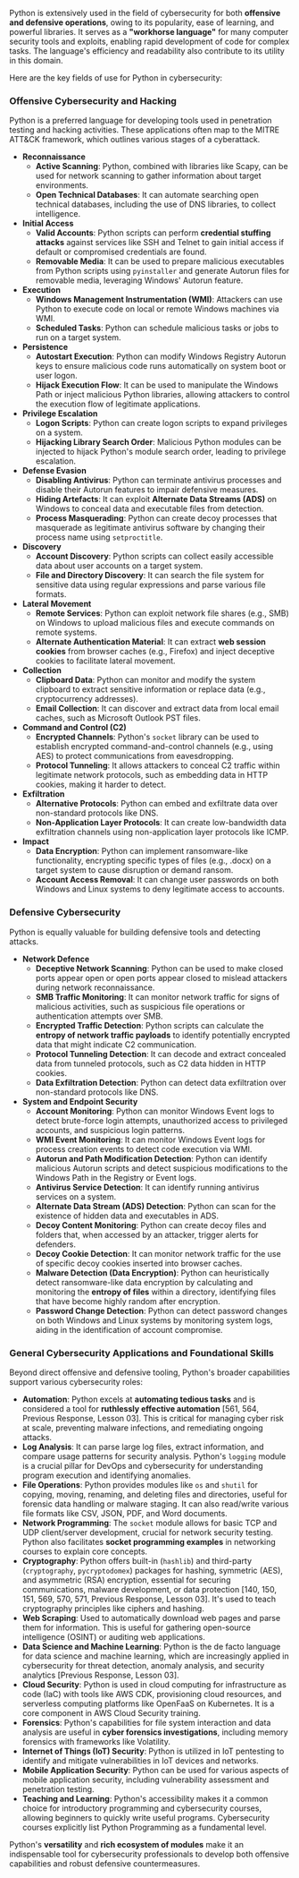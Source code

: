 Python is extensively used in the field of cybersecurity for both **offensive and defensive operations**, owing to its popularity, ease of learning, and powerful libraries. It serves as a **"workhorse language"** for many computer security tools and exploits, enabling rapid development of code for complex tasks. The language's efficiency and readability also contribute to its utility in this domain.

Here are the key fields of use for Python in cybersecurity:

### Offensive Cybersecurity and Hacking
Python is a preferred language for developing tools used in penetration testing and hacking activities. These applications often map to the MITRE ATT&CK framework, which outlines various stages of a cyberattack.

*   **Reconnaissance**
    *   **Active Scanning**: Python, combined with libraries like Scapy, can be used for network scanning to gather information about target environments.
    *   **Open Technical Databases**: It can automate searching open technical databases, including the use of DNS libraries, to collect intelligence.
*   **Initial Access**
    *   **Valid Accounts**: Python scripts can perform **credential stuffing attacks** against services like SSH and Telnet to gain initial access if default or compromised credentials are found.
    *   **Removable Media**: It can be used to prepare malicious executables from Python scripts using `pyinstaller` and generate Autorun files for removable media, leveraging Windows' Autorun feature.
*   **Execution**
    *   **Windows Management Instrumentation (WMI)**: Attackers can use Python to execute code on local or remote Windows machines via WMI.
    *   **Scheduled Tasks**: Python can schedule malicious tasks or jobs to run on a target system.
*   **Persistence**
    *   **Autostart Execution**: Python can modify Windows Registry Autorun keys to ensure malicious code runs automatically on system boot or user logon.
    *   **Hijack Execution Flow**: It can be used to manipulate the Windows Path or inject malicious Python libraries, allowing attackers to control the execution flow of legitimate applications.
*   **Privilege Escalation**
    *   **Logon Scripts**: Python can create logon scripts to expand privileges on a system.
    *   **Hijacking Library Search Order**: Malicious Python modules can be injected to hijack Python's module search order, leading to privilege escalation.
*   **Defense Evasion**
    *   **Disabling Antivirus**: Python can terminate antivirus processes and disable their Autorun features to impair defensive measures.
    *   **Hiding Artefacts**: It can exploit **Alternate Data Streams (ADS)** on Windows to conceal data and executable files from detection.
    *   **Process Masquerading**: Python can create decoy processes that masquerade as legitimate antivirus software by changing their process name using `setproctitle`.
*   **Discovery**
    *   **Account Discovery**: Python scripts can collect easily accessible data about user accounts on a target system.
    *   **File and Directory Discovery**: It can search the file system for sensitive data using regular expressions and parse various file formats.
*   **Lateral Movement**
    *   **Remote Services**: Python can exploit network file shares (e.g., SMB) on Windows to upload malicious files and execute commands on remote systems.
    *   **Alternate Authentication Material**: It can extract **web session cookies** from browser caches (e.g., Firefox) and inject deceptive cookies to facilitate lateral movement.
*   **Collection**
    *   **Clipboard Data**: Python can monitor and modify the system clipboard to extract sensitive information or replace data (e.g., cryptocurrency addresses).
    *   **Email Collection**: It can discover and extract data from local email caches, such as Microsoft Outlook PST files.
*   **Command and Control (C2)**
    *   **Encrypted Channels**: Python's `socket` library can be used to establish encrypted command-and-control channels (e.g., using AES) to protect communications from eavesdropping.
    *   **Protocol Tunneling**: It allows attackers to conceal C2 traffic within legitimate network protocols, such as embedding data in HTTP cookies, making it harder to detect.
*   **Exfiltration**
    *   **Alternative Protocols**: Python can embed and exfiltrate data over non-standard protocols like DNS.
    *   **Non-Application Layer Protocols**: It can create low-bandwidth data exfiltration channels using non-application layer protocols like ICMP.
*   **Impact**
    *   **Data Encryption**: Python can implement ransomware-like functionality, encrypting specific types of files (e.g., .docx) on a target system to cause disruption or demand ransom.
    *   **Account Access Removal**: It can change user passwords on both Windows and Linux systems to deny legitimate access to accounts.

### Defensive Cybersecurity
Python is equally valuable for building defensive tools and detecting attacks.

*   **Network Defence**
    *   **Deceptive Network Scanning**: Python can be used to make closed ports appear open or open ports appear closed to mislead attackers during network reconnaissance.
    *   **SMB Traffic Monitoring**: It can monitor network traffic for signs of malicious activities, such as suspicious file operations or authentication attempts over SMB.
    *   **Encrypted Traffic Detection**: Python scripts can calculate the **entropy of network traffic payloads** to identify potentially encrypted data that might indicate C2 communication.
    *   **Protocol Tunneling Detection**: It can decode and extract concealed data from tunneled protocols, such as C2 data hidden in HTTP cookies.
    *   **Data Exfiltration Detection**: Python can detect data exfiltration over non-standard protocols like DNS.
*   **System and Endpoint Security**
    *   **Account Monitoring**: Python can monitor Windows Event logs to detect brute-force login attempts, unauthorized access to privileged accounts, and suspicious login patterns.
    *   **WMI Event Monitoring**: It can monitor Windows Event logs for process creation events to detect code execution via WMI.
    *   **Autorun and Path Modification Detection**: Python can identify malicious Autorun scripts and detect suspicious modifications to the Windows Path in the Registry or Event logs.
    *   **Antivirus Service Detection**: It can identify running antivirus services on a system.
    *   **Alternate Data Stream (ADS) Detection**: Python can scan for the existence of hidden data and executables in ADS.
    *   **Decoy Content Monitoring**: Python can create decoy files and folders that, when accessed by an attacker, trigger alerts for defenders.
    *   **Decoy Cookie Detection**: It can monitor network traffic for the use of specific decoy cookies inserted into browser caches.
    *   **Malware Detection (Data Encryption)**: Python can heuristically detect ransomware-like data encryption by calculating and monitoring the **entropy of files** within a directory, identifying files that have become highly random after encryption.
    *   **Password Change Detection**: Python can detect password changes on both Windows and Linux systems by monitoring system logs, aiding in the identification of account compromise.

### General Cybersecurity Applications and Foundational Skills
Beyond direct offensive and defensive tooling, Python's broader capabilities support various cybersecurity roles:

*   **Automation**: Python excels at **automating tedious tasks** and is considered a tool for **ruthlessly effective automation** [561, 564, Previous Response, Lesson 03]. This is critical for managing cyber risk at scale, preventing malware infections, and remediating ongoing attacks.
*   **Log Analysis**: It can parse large log files, extract information, and compare usage patterns for security analysis. Python's `logging` module is a crucial pillar for DevOps and cybersecurity for understanding program execution and identifying anomalies.
*   **File Operations**: Python provides modules like `os` and `shutil` for copying, moving, renaming, and deleting files and directories, useful for forensic data handling or malware staging. It can also read/write various file formats like CSV, JSON, PDF, and Word documents.
*   **Network Programming**: The `socket` module allows for basic TCP and UDP client/server development, crucial for network security testing. Python also facilitates **socket programming examples** in networking courses to explain core concepts.
*   **Cryptography**: Python offers built-in (`hashlib`) and third-party (`cryptography`, `pycryptodomex`) packages for hashing, symmetric (AES), and asymmetric (RSA) encryption, essential for securing communications, malware development, or data protection [140, 150, 151, 569, 570, 571, Previous Response, Lesson 03]. It's used to teach cryptography principles like ciphers and hashing.
*   **Web Scraping**: Used to automatically download web pages and parse them for information. This is useful for gathering open-source intelligence (OSINT) or auditing web applications.
*   **Data Science and Machine Learning**: Python is the de facto language for data science and machine learning, which are increasingly applied in cybersecurity for threat detection, anomaly analysis, and security analytics [Previous Response, Lesson 03].
*   **Cloud Security**: Python is used in cloud computing for infrastructure as code (IaC) with tools like AWS CDK, provisioning cloud resources, and serverless computing platforms like OpenFaaS on Kubernetes. It is a core component in AWS Cloud Security training.
*   **Forensics**: Python's capabilities for file system interaction and data analysis are useful in **cyber forensics investigations**, including memory forensics with frameworks like Volatility.
*   **Internet of Things (IoT) Security**: Python is utilized in IoT pentesting to identify and mitigate vulnerabilities in IoT devices and networks.
*   **Mobile Application Security**: Python can be used for various aspects of mobile application security, including vulnerability assessment and penetration testing.
*   **Teaching and Learning**: Python's accessibility makes it a common choice for introductory programming and cybersecurity courses, allowing beginners to quickly write useful programs. Cybersecurity courses explicitly list Python Programming as a fundamental level.

Python's **versatility** and **rich ecosystem of modules** make it an indispensable tool for cybersecurity professionals to develop both offensive capabilities and robust defensive countermeasures.